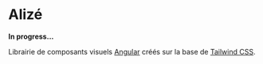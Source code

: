 # Alizé

**In progress...**

Librairie de composants visuels [Angular](https://angular.dev/) créés sur la base de [Tailwind CSS](https://tailwindcss.com/).
